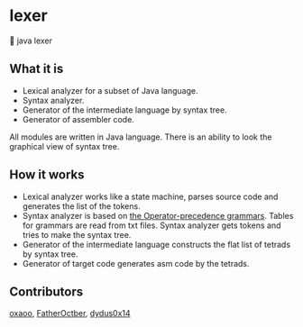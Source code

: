 # lexer
:1234: java lexer

## What it is
- Lexical analyzer for a subset of Java language.
- Syntax analyzer.
- Generator of the intermediate language by syntax tree.
- Generator of assembler code.

All modules are written in Java language. There is an ability to look the graphical view of syntax tree.

## How it works
- Lexical analyzer works like a state machine, parses source code and generates the list of the tokens.
- Syntax analyzer is based on [the Operator-precedence grammars](https://en.wikipedia.org/wiki/Operator-precedence_grammar). Tables for grammars are read from txt files.
Syntax analyzer gets tokens and tries to make the syntax tree.
- Generator of the intermediate language constructs the flat list of tetrads by syntax tree.
- Generator of target code generates asm code by the tetrads.

## Contributors
[oxaoo](https://github.com/oxaoo), [FatherOctber](https://github.com/FatherOctber), [dydus0x14](https://github.com/dydus0x14)
